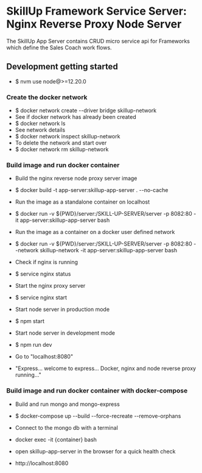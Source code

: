 # SkillUp Framework Service Server: Nginx Reverse Proxy Node Server

The SkillUp App Server contains CRUD micro service api for Frameworks which define the Sales Coach work flows.

## Development getting started

- $ nvm use node@>=12.20.0

### Create the docker network

- $ docker network create --driver bridge skillup-network
- See if docker network has already been created
- $ docker network ls
- See network details
- $ docker network inspect skillup-network
- To delete the network and start over
- $ docker network rm skillup-network

### Build image and run docker container

- Build the nginx reverse node proxy server image
- $ docker build -t app-server:skillup-app-server . --no-cache
  
- Run the image as a standalone container on localhost
- $ docker run -v ${PWD}/server:/SKILL-UP-SERVER/server -p 8082:80 -it app-server:skillup-app-server bash
  
- Run the image as a container on a docker user defined network
- $ docker run -v ${PWD}/server:/SKILL-UP-SERVER/server -p 8082:80 --network skillup-network -it app-server:skillup-app-server bash
  
- Check if nginx is running
- $ service nginx status
- Start the nginx proxy server
- $ service nginx start
- Start node server in production mode
- $ npm start
- Start node server in development mode
- $ npm run dev
- Go to "localhost:8080"
- "Express... welcome to express... Docker, nginx and node reverse proxy running..."

### Build image and run docker container with docker-compose

- Build and run mongo and mongo-express
- $ docker-compose up --build --force-recreate --remove-orphans

- Connect to the mongo db with a terminal
- docker exec -it {container} bash

- open skillup-app-server in the browser for a quick health check
- http://localhost:8080